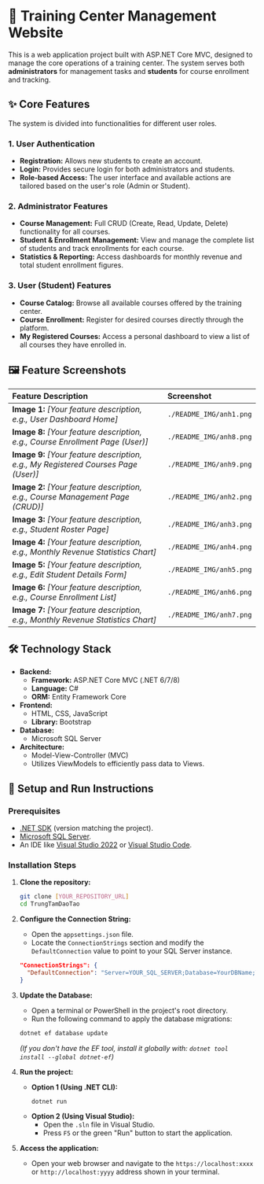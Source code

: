 # 🚀 Training Center Management Website

This is a web application project built with ASP.NET Core MVC, designed to manage the core operations of a training center. The system serves both **administrators** for management tasks and **students** for course enrollment and tracking.

## ✨ Core Features

The system is divided into functionalities for different user roles.

### 1. User Authentication
-   **Registration:** Allows new students to create an account.
-   **Login:** Provides secure login for both administrators and students.
-   **Role-based Access:** The user interface and available actions are tailored based on the user's role (Admin or Student).

### 2. Administrator Features
-   **Course Management:** Full CRUD (Create, Read, Update, Delete) functionality for all courses.
-   **Student & Enrollment Management:** View and manage the complete list of students and track enrollments for each course.
-   **Statistics & Reporting:** Access dashboards for monthly revenue and total student enrollment figures.

### 3. User (Student) Features
-   **Course Catalog:** Browse all available courses offered by the training center.
-   **Course Enrollment:** Register for desired courses directly through the platform.
-   **My Registered Courses:** Access a personal dashboard to view a list of all courses they have enrolled in.

## 🖼️ Feature Screenshots

| Feature Description | Screenshot |
| :--- | :--- |
| **Image 1:** *[Your feature description, e.g., User Dashboard Home]* | `./README_IMG/anh1.png` |
| **Image 8:** *[Your feature description, e.g., Course Enrollment Page (User)]* | `./README_IMG/anh8.png` |
| **Image 9:** *[Your feature description, e.g., My Registered Courses Page (User)]* | `./README_IMG/anh9.png` |
| **Image 2:** *[Your feature description, e.g., Course Management Page (CRUD)]* | `./README_IMG/anh2.png` |
| **Image 3:** *[Your feature description, e.g., Student Roster Page]* | `./README_IMG/anh3.png` |
| **Image 4:** *[Your feature description, e.g., Monthly Revenue Statistics Chart]* | `./README_IMG/anh4.png` |
| **Image 5:** *[Your feature description, e.g., Edit Student Details Form]* | `./README_IMG/anh5.png` |
| **Image 6:** *[Your feature description, e.g., Course Enrollment List]* | `./README_IMG/anh6.png` |
| **Image 7:** *[Your feature description, e.g., Monthly Revenue Statistics Chart]* | `./README_IMG/anh7.png` |

## 🛠️ Technology Stack

-   **Backend:**
    -   **Framework:** ASP.NET Core MVC (.NET 6/7/8)
    -   **Language:** C#
    -   **ORM:** Entity Framework Core
-   **Frontend:**
    -   HTML, CSS, JavaScript
    -   **Library:** Bootstrap
-   **Database:**
    -   Microsoft SQL Server
-   **Architecture:**
    -   Model-View-Controller (MVC)
    -   Utilizes ViewModels to efficiently pass data to Views.

## 🚀 Setup and Run Instructions

### Prerequisites
-   [.NET SDK](https://dotnet.microsoft.com/en-us/download) (version matching the project).
-   [Microsoft SQL Server](https://www.microsoft.com/en-us/sql-server/sql-server-downloads).
-   An IDE like [Visual Studio 2022](https://visualstudio.microsoft.com/) or [Visual Studio Code](https://code.visualstudio.com/).

### Installation Steps

1.  **Clone the repository:**
    ```sh
    git clone [YOUR_REPOSITORY_URL]
    cd TrungTamDaoTao
    ```

2.  **Configure the Connection String:**
    -   Open the `appsettings.json` file.
    -   Locate the `ConnectionStrings` section and modify the `DefaultConnection` value to point to your SQL Server instance.
    ```json
    "ConnectionStrings": {
      "DefaultConnection": "Server=YOUR_SQL_SERVER;Database=YourDBName;Trusted_Connection=True;MultipleActiveResultSets=true;TrustServerCertificate=True"
    }
    ```

3.  **Update the Database:**
    -   Open a terminal or PowerShell in the project's root directory.
    -   Run the following command to apply the database migrations:
    ```sh
    dotnet ef database update
    ```
    *(If you don't have the EF tool, install it globally with: `dotnet tool install --global dotnet-ef`)*

4.  **Run the project:**
    -   **Option 1 (Using .NET CLI):**
        ```sh
        dotnet run
        ```
    -   **Option 2 (Using Visual Studio):**
        -   Open the `.sln` file in Visual Studio.
        -   Press `F5` or the green "Run" button to start the application.

5.  **Access the application:**
    -   Open your web browser and navigate to the `https://localhost:xxxx` or `http://localhost:yyyy` address shown in your terminal.

